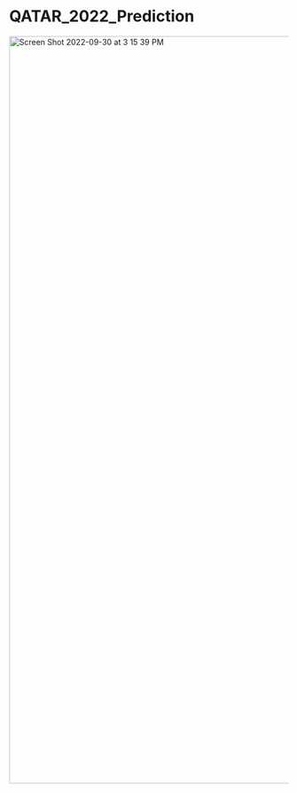 # QATAR_2022_Prediction
 <img width="1348" alt="Screen Shot 2022-09-30 at 3 15 39 PM" src="https://user-images.githubusercontent.com/60159274/193349659-36b7b640-5dd7-48d6-8fd2-45d2e95019be.png">
